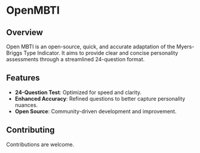 # OpenMBTI

## Overview
Open MBTI is an open-source, quick, and accurate adaptation of the Myers-Briggs Type Indicator. It aims to provide clear and concise personality assessments through a streamlined 24-question format.

## Features
- **24-Question Test**: Optimized for speed and clarity.
- **Enhanced Accuracy**: Refined questions to better capture personality nuances.
- **Open Source**: Community-driven development and improvement.



## Contributing
Contributions are welcome.
